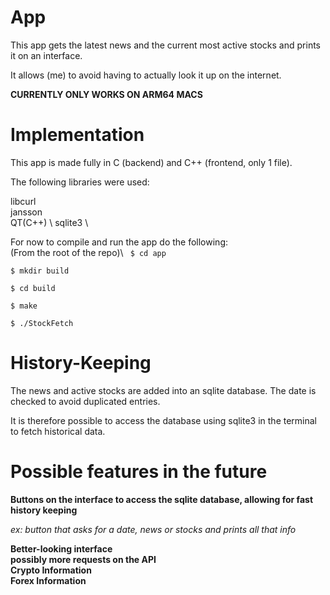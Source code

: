 # App 

This app gets the latest news and the current most active stocks and prints it on an interface. 

It allows (me) to avoid having to actually look it up on the internet. 

**CURRENTLY ONLY WORKS ON ARM64 MACS**

# Implementation

This app is made fully in C (backend) and C++ (frontend, only 1 file).

The following libraries were used:

libcurl\
jansson \
QT(C++) \ 
sqlite3 \

For now to compile and run the app do the following: \
(From the root of the repo)\ <code>
$ cd app  
$ mkdir build \
$ cd build \
$ make \
$ ./StockFetch </code>

# History-Keeping

The news and active stocks are added into an sqlite database. The date is checked to avoid duplicated entries. 

It is therefore possible to access the database using sqlite3 in the terminal to fetch historical data.

# Possible features in the future
**Buttons on the interface to access the sqlite database, allowing for fast history keeping**
        
   *ex: button that asks for a date, news or stocks and prints all that info*
    
**Better-looking interface** \
**possibly more requests on the API**\
**Crypto Information**\
**Forex Information**
        
